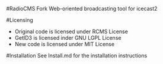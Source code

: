 #RadioCMS Fork
Web-oriented broadcasting tool for icecast2

#Licensing
- Original code is licensed under RCMS License
- GetID3 is licensed inder GNU LGPL License
- New code is licensed under MIT License

#Installation
See Install.md for the installation instructions